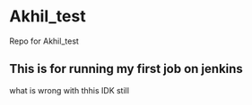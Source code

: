 # Akhil_test
Repo for Akhil_test
## This is for running my first job on jenkins
what is wrong with thhis
IDK
still